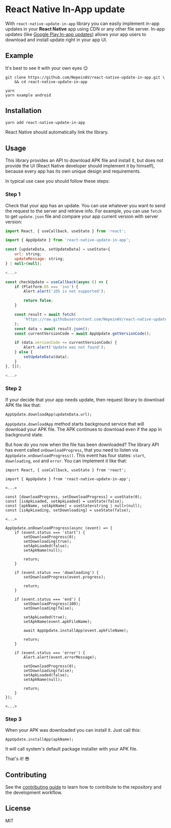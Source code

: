 # React Native In-App update

With `react-native-update-in-app` library you can easily implement in-app updates in your **React Native** app using CDN or any other file server. In-app updates (like [Google Play In-app updates](https://developer.android.com/guide/playcore/in-app-updates)) allows your app users to download and install update right in your app UI.



## Example

It's best to see it with your own eyes 😉

```
git clone https://github.com/NepeinAV/react-native-update-in-app.git \
    && cd react-native-update-in-app

yarn
yarn example android
```

## Installation

```sh
yarn add react-native-update-in-app
```

React Native should automatically link the library.

## Usage

This library provides an API to download APK file and install it, but does not provide the UI (React Native developer should implement it by himself), because every app has its own unique design and requirements.

In typical use case you should follow these steps:

### Step 1

Check that your app has an update. You can use whatever you want to send the request to the server and retrieve info. For example, you can use `fetch` to get `update.json` file and compare your app current version with server version:

```js
import React, { useCallback, useState } from 'react';

import { AppUpdate } from 'react-native-update-in-app';

const [updateData, setUpdateData] = useState<{
    url: string;
    updateMessage: string;
} | null>(null);

<...>

const checkUpdate = useCallback(async () => {
    if (Platform.OS === 'ios') {
        Alert.alert('iOS is not supported');

        return false;
    }

    const result = await fetch(
        'https://raw.githubusercontent.com/NepeinAV/react-native-update-in-app/master/example/app-updates/update.json',
    );
    const data = await result.json();
    const currentVersionCode = await AppUpdate.getVersionCode();

    if (data.versionCode <= currentVersionCode) {
        Alert.alert('Update was not found');
    } else {
        setUpdateData(data);
    }
}, []);

<...>
```

### Step 2

If your decide that your app needs update, then request library to download APK file like that:

```
AppUpdate.downloadApp(updateData.url);
```

`AppUpdate.downloadApp` method starts background service that will download your APK file. The APK continues to download even if the app in background state.

But how do you now when the file has been downloaded? The library API has event called `onDownloadProgress`, that you need to listen via `AppUpdate.onDownloadProgress()`. This event has four states: `start`, `downloading`, `end` and `error`. You can implement it like that:

```
import React, { useCallback, useState } from 'react';

import { AppUpdate } from 'react-native-update-in-app';

<...>

const [downloadProgress, setDownloadProgress] = useState(0);
const [isApkLoaded, setApkLoaded] = useState(false);
const [apkName, setApkName] = useState<string | null>(null);
const [isApkLoading, setDownloading] = useState(false);

<...>

AppUpdate.onDownloadProgress(async (event) => {
    if (event.status === 'start') {
        setDownloadProgress(0);
        setDownloading(true);
        setApkLoaded(false);
        setApkName(null);

        return;
    }

    if (event.status === 'downloading') {
        setDownloadProgress(event.progress);

        return;
    }

    if (event.status === 'end') {
        setDownloadProgress(100);
        setDownloading(false);

        setApkLoaded(true);
        setApkName(event.apkFileName);

        await AppUpdate.installApp(event.apkFileName);

        return;
    }

    if (event.status === 'error') {
        Alert.alert(event.errorMessage);

        setDownloadProgress(0);
        setDownloading(false);
        setApkLoaded(false);
        setApkName(null);

        return;
    }
});

<...>
```

### Step 3

When your APK was downloaded you can install it. Just call this:

```
AppUpdate.installApp(apkName);
```

It will call system's default package installer with your APK file.

That's it! 😎

## Contributing

See the [contributing guide](CONTRIBUTING.md) to learn how to contribute to the repository and the development workflow.

## License

MIT
